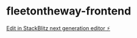 # fleetontheway-frontend

[Edit in StackBlitz next generation editor ⚡️](https://stackblitz.com/~/github.com/Alberto1010/fleetontheway-frontend)